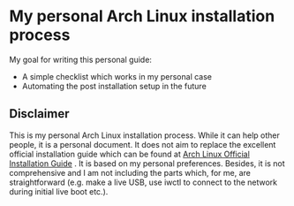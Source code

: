# My personal Arch Linux installation process

My goal for writing this personal guide:
- A simple checklist which works in my personal case
- Automating the post installation setup in the future

## Disclaimer

This is my personal Arch Linux installation process. While it can help other 
people, it is a personal document. It does not aim to replace the excellent 
official installation guide which can be found at 
[Arch Linux Official Installation Guide](https://wiki.archlinux.org/title/installation_guide) . 
It is based on my personal preferences. Besides, it is not comprehensive and 
I am not including the parts which, for me, are straightforward (e.g. make a 
live USB, use iwctl to connect to the network during initial live boot etc.).